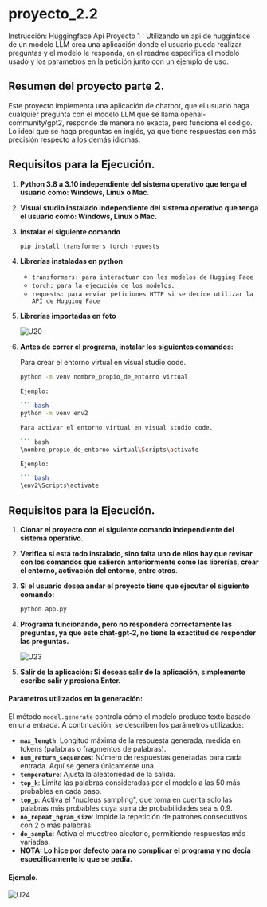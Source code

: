 # proyecto_2.2

Instrucción:
Huggingface Api
Proyecto 1 : Utilizando un api de hugginface de un modelo LLM crea una aplicación donde el usuario pueda realizar preguntas y el modelo le responda, en el readme especifica el modelo usado y los parámetros en la petición junto con un ejemplo de uso.

## Resumen del proyecto parte 2.

Este proyecto implementa una aplicación de chatbot, que el usuario haga cualquier pregunta con el modelo LLM que se llama openai-community/gpt2, responde de manera no exacta, pero funciona el código. Lo ideal que se haga preguntas en inglés, ya que tiene respuestas con más precisión respecto a los demás idiomas.

## Requisitos para la Ejecución.

1. **Python 3.8 a 3.10 independiente del sistema operativo que tenga el usuario como: Windows, Linux o Mac**.
2. **Visual studio instalado independiente del sistema operativo que tenga el usuario como: Windows, Linux o Mac.**
3. **Instalar el siguiente comando**
   
   ```bash
   pip install transformers torch requests

4. **Librerías instaladas en python**

   - `transformers: para interactuar con los modelos de Hugging Face`
   - `torch: para la ejecución de los modelos.`
   - `requests: para enviar peticiones HTTP si se decide utilizar la API de Hugging Face`

5. **Librerías importadas en foto**

   ![U20](https://github.com/user-attachments/assets/1de1414b-b5be-4c7b-89e6-8ce169a6f6e2)

6. **Antes de correr el programa, instalar los siguientes comandos:**

   Para crear el entorno virtual en visual studio code.

   ``` bash
   python -m venv nombre_propio_de_entorno virtual

   Ejemplo:

   ``` bash
   python -m venv env2

   Para activar el entorno virtual en visual studio code.

   ``` bash
   \nombre_propio_de_entorno virtual\Scripts\activate

   Ejemplo:

   ``` bash
   \env2\Scripts\activate


## Requisitos para la Ejecución.

1. **Clonar el proyecto con el siguiente comando independiente del sistema operativo**.
2. **Verifica si está todo instalado, sino falta uno de ellos hay que revisar con los comandos que salieron anteriormente como las librerías, crear el entorno, activación del entorno, entre otros**.
3. **Si el usuario desea andar el proyecto tiene que ejecutar el siguiente comando:**

   ``` bash
   python app.py

4. **Programa funcionando, pero no responderá correctamente las preguntas, ya que este chat-gpt-2, no tiene la exactitud de responder las preguntas.**

   ![U23](https://github.com/user-attachments/assets/3dd40ddc-e661-4821-b327-78eac8bccb35)

   
5. **Salir de la aplicación: Si deseas salir de la aplicación, simplemente escribe salir y presiona Enter.**


#### Parámetros utilizados en la generación:

El método `model.generate` controla cómo el modelo produce texto basado en una entrada. A continuación, se describen los parámetros utilizados:

- **`max_length`**: Longitud máxima de la respuesta generada, medida en tokens (palabras o fragmentos de palabras).
- **`num_return_sequences`**: Número de respuestas generadas para cada entrada. Aquí se genera únicamente una.
- **`temperature`**: Ajusta la aleatoriedad de la salida. 
- **`top_k`**: Limita las palabras consideradas por el modelo a las 50 más probables en cada paso.
- **`top_p`**: Activa el "nucleus sampling", que toma en cuenta solo las palabras más probables cuya suma de probabilidades sea ≤ 0.9.
- **`no_repeat_ngram_size`**: Impide la repetición de patrones consecutivos con 2 o más palabras.
- **`do_sample`**: Activa el muestreo aleatorio, permitiendo respuestas más variadas.
- **NOTA: Lo hice por defecto para no complicar el programa y no decía específicamente lo que se pedía.**

#### Ejemplo.

![U24](https://github.com/user-attachments/assets/4377140a-b79f-42c8-89b0-f3c0f01e0b78)



